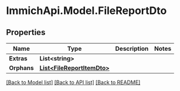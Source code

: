 # ImmichApi.Model.FileReportDto

## Properties

Name | Type | Description | Notes
------------ | ------------- | ------------- | -------------
**Extras** | **List&lt;string&gt;** |  | 
**Orphans** | [**List&lt;FileReportItemDto&gt;**](FileReportItemDto.md) |  | 

[[Back to Model list]](../README.md#documentation-for-models) [[Back to API list]](../README.md#documentation-for-api-endpoints) [[Back to README]](../README.md)


